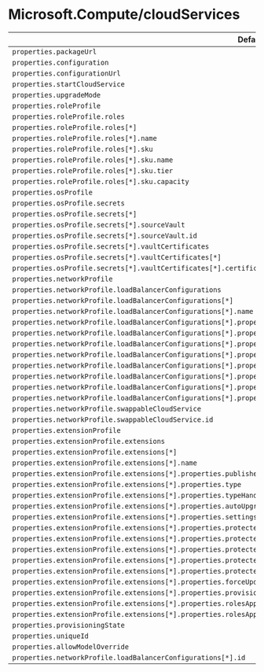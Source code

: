 # Microsoft.Compute/cloudServices

| Default Path | Alias |
|---|---|
| `properties.packageUrl` | `Microsoft.Compute/cloudServices/packageUrl` |
| `properties.configuration` | `Microsoft.Compute/cloudServices/configuration` |
| `properties.configurationUrl` | `Microsoft.Compute/cloudServices/configurationUrl` |
| `properties.startCloudService` | `Microsoft.Compute/cloudServices/startCloudService` |
| `properties.upgradeMode` | `Microsoft.Compute/cloudServices/upgradeMode` |
| `properties.roleProfile` | `Microsoft.Compute/cloudServices/roleProfile` |
| `properties.roleProfile.roles` | `Microsoft.Compute/cloudServices/roleProfile.roles` |
| `properties.roleProfile.roles[*]` | `Microsoft.Compute/cloudServices/roleProfile.roles[*]` |
| `properties.roleProfile.roles[*].name` | `Microsoft.Compute/cloudServices/roleProfile.roles[*].name` |
| `properties.roleProfile.roles[*].sku` | `Microsoft.Compute/cloudServices/roleProfile.roles[*].sku` |
| `properties.roleProfile.roles[*].sku.name` | `Microsoft.Compute/cloudServices/roleProfile.roles[*].sku.name` |
| `properties.roleProfile.roles[*].sku.tier` | `Microsoft.Compute/cloudServices/roleProfile.roles[*].sku.tier` |
| `properties.roleProfile.roles[*].sku.capacity` | `Microsoft.Compute/cloudServices/roleProfile.roles[*].sku.capacity` |
| `properties.osProfile` | `Microsoft.Compute/cloudServices/osProfile` |
| `properties.osProfile.secrets` | `Microsoft.Compute/cloudServices/osProfile.secrets` |
| `properties.osProfile.secrets[*]` | `Microsoft.Compute/cloudServices/osProfile.secrets[*]` |
| `properties.osProfile.secrets[*].sourceVault` | `Microsoft.Compute/cloudServices/osProfile.secrets[*].sourceVault` |
| `properties.osProfile.secrets[*].sourceVault.id` | `Microsoft.Compute/cloudServices/osProfile.secrets[*].sourceVault.id` |
| `properties.osProfile.secrets[*].vaultCertificates` | `Microsoft.Compute/cloudServices/osProfile.secrets[*].vaultCertificates` |
| `properties.osProfile.secrets[*].vaultCertificates[*]` | `Microsoft.Compute/cloudServices/osProfile.secrets[*].vaultCertificates[*]` |
| `properties.osProfile.secrets[*].vaultCertificates[*].certificateUrl` | `Microsoft.Compute/cloudServices/osProfile.secrets[*].vaultCertificates[*].certificateUrl` |
| `properties.networkProfile` | `Microsoft.Compute/cloudServices/networkProfile` |
| `properties.networkProfile.loadBalancerConfigurations` | `Microsoft.Compute/cloudServices/networkProfile.loadBalancerConfigurations` |
| `properties.networkProfile.loadBalancerConfigurations[*]` | `Microsoft.Compute/cloudServices/networkProfile.loadBalancerConfigurations[*]` |
| `properties.networkProfile.loadBalancerConfigurations[*].name` | `Microsoft.Compute/cloudServices/networkProfile.loadBalancerConfigurations[*].name` |
| `properties.networkProfile.loadBalancerConfigurations[*].properties.frontendIPConfigurations` | `Microsoft.Compute/cloudServices/networkProfile.loadBalancerConfigurations[*].frontendIPConfigurations` |
| `properties.networkProfile.loadBalancerConfigurations[*].properties.frontendIPConfigurations[*]` | `Microsoft.Compute/cloudServices/networkProfile.loadBalancerConfigurations[*].frontendIPConfigurations[*]` |
| `properties.networkProfile.loadBalancerConfigurations[*].properties.frontendIPConfigurations[*].name` | `Microsoft.Compute/cloudServices/networkProfile.loadBalancerConfigurations[*].frontendIPConfigurations[*].name` |
| `properties.networkProfile.loadBalancerConfigurations[*].properties.frontendIPConfigurations[*].properties.publicIPAddress` | `Microsoft.Compute/cloudServices/networkProfile.loadBalancerConfigurations[*].frontendIPConfigurations[*].publicIPAddress` |
| `properties.networkProfile.loadBalancerConfigurations[*].properties.frontendIPConfigurations[*].properties.publicIPAddress.id` | `Microsoft.Compute/cloudServices/networkProfile.loadBalancerConfigurations[*].frontendIPConfigurations[*].publicIPAddress.id` |
| `properties.networkProfile.loadBalancerConfigurations[*].properties.frontendIPConfigurations[*].properties.subnet` | `Microsoft.Compute/cloudServices/networkProfile.loadBalancerConfigurations[*].frontendIPConfigurations[*].subnet` |
| `properties.networkProfile.loadBalancerConfigurations[*].properties.frontendIPConfigurations[*].properties.subnet.id` | `Microsoft.Compute/cloudServices/networkProfile.loadBalancerConfigurations[*].frontendIPConfigurations[*].subnet.id` |
| `properties.networkProfile.loadBalancerConfigurations[*].properties.frontendIPConfigurations[*].properties.privateIPAddress` | `Microsoft.Compute/cloudServices/networkProfile.loadBalancerConfigurations[*].frontendIPConfigurations[*].privateIPAddress` |
| `properties.networkProfile.swappableCloudService` | `Microsoft.Compute/cloudServices/networkProfile.swappableCloudService` |
| `properties.networkProfile.swappableCloudService.id` | `Microsoft.Compute/cloudServices/networkProfile.swappableCloudService.id` |
| `properties.extensionProfile` | `Microsoft.Compute/cloudServices/extensionProfile` |
| `properties.extensionProfile.extensions` | `Microsoft.Compute/cloudServices/extensionProfile.extensions` |
| `properties.extensionProfile.extensions[*]` | `Microsoft.Compute/cloudServices/extensionProfile.extensions[*]` |
| `properties.extensionProfile.extensions[*].name` | `Microsoft.Compute/cloudServices/extensionProfile.extensions[*].name` |
| `properties.extensionProfile.extensions[*].properties.publisher` | `Microsoft.Compute/cloudServices/extensionProfile.extensions[*].publisher` |
| `properties.extensionProfile.extensions[*].properties.type` | `Microsoft.Compute/cloudServices/extensionProfile.extensions[*].type` |
| `properties.extensionProfile.extensions[*].properties.typeHandlerVersion` | `Microsoft.Compute/cloudServices/extensionProfile.extensions[*].typeHandlerVersion` |
| `properties.extensionProfile.extensions[*].properties.autoUpgradeMinorVersion` | `Microsoft.Compute/cloudServices/extensionProfile.extensions[*].autoUpgradeMinorVersion` |
| `properties.extensionProfile.extensions[*].properties.settings` | `Microsoft.Compute/cloudServices/extensionProfile.extensions[*].settings` |
| `properties.extensionProfile.extensions[*].properties.protectedSettings` | `Microsoft.Compute/cloudServices/extensionProfile.extensions[*].protectedSettings` |
| `properties.extensionProfile.extensions[*].properties.protectedSettingsFromKeyVault` | `Microsoft.Compute/cloudServices/extensionProfile.extensions[*].protectedSettingsFromKeyVault` |
| `properties.extensionProfile.extensions[*].properties.protectedSettingsFromKeyVault.sourceVault` | `Microsoft.Compute/cloudServices/extensionProfile.extensions[*].protectedSettingsFromKeyVault.sourceVault` |
| `properties.extensionProfile.extensions[*].properties.protectedSettingsFromKeyVault.sourceVault.id` | `Microsoft.Compute/cloudServices/extensionProfile.extensions[*].protectedSettingsFromKeyVault.sourceVault.id` |
| `properties.extensionProfile.extensions[*].properties.protectedSettingsFromKeyVault.secretUrl` | `Microsoft.Compute/cloudServices/extensionProfile.extensions[*].protectedSettingsFromKeyVault.secretUrl` |
| `properties.extensionProfile.extensions[*].properties.forceUpdateTag` | `Microsoft.Compute/cloudServices/extensionProfile.extensions[*].forceUpdateTag` |
| `properties.extensionProfile.extensions[*].properties.provisioningState` | `Microsoft.Compute/cloudServices/extensionProfile.extensions[*].provisioningState` |
| `properties.extensionProfile.extensions[*].properties.rolesAppliedTo` | `Microsoft.Compute/cloudServices/extensionProfile.extensions[*].rolesAppliedTo` |
| `properties.extensionProfile.extensions[*].properties.rolesAppliedTo[*]` | `Microsoft.Compute/cloudServices/extensionProfile.extensions[*].rolesAppliedTo[*]` |
| `properties.provisioningState` | `Microsoft.Compute/cloudServices/provisioningState` |
| `properties.uniqueId` | `Microsoft.Compute/cloudServices/uniqueId` |
| `properties.allowModelOverride` | `Microsoft.Compute/cloudServices/allowModelOverride` |
| `properties.networkProfile.loadBalancerConfigurations[*].id` | `Microsoft.Compute/cloudServices/networkProfile.loadBalancerConfigurations[*].id` |

